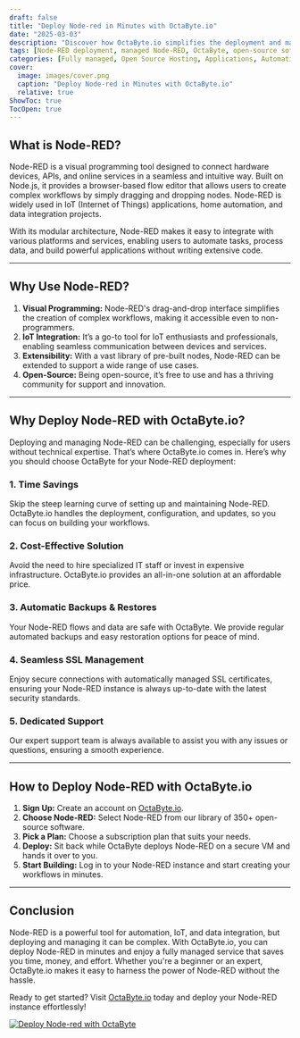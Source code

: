 ```yaml
---
draft: false
title: "Deploy Node-red in Minutes with OctaByte.io"
date: "2025-03-03"
description: "Discover how OctaByte.io simplifies the deployment and management of Node-RED, a powerful open-source tool for visual programming and IoT workflows. Save time, reduce costs, and enjoy hassle-free automation with OctaByte's fully managed services."
tags: [Node-RED deployment, managed Node-RED, OctaByte, open-source software, IoT automation, visual programming, managed open-source services, Node-RED hosting, cost-effective Node-RED, secure Node-RED deployment]
categories: [Fully managed, Open Source Hosting, Applications, Automation]
cover:
  image: images/cover.png
  caption: "Deploy Node-red in Minutes with OctaByte.io"
  relative: true
ShowToc: true
TocOpen: true
---
```



## What is Node-RED?

Node-RED is a visual programming tool designed to connect hardware devices, APIs, and online services in a seamless and intuitive way. Built on Node.js, it provides a browser-based flow editor that allows users to create complex workflows by simply dragging and dropping nodes. Node-RED is widely used in IoT (Internet of Things) applications, home automation, and data integration projects.

With its modular architecture, Node-RED makes it easy to integrate with various platforms and services, enabling users to automate tasks, process data, and build powerful applications without writing extensive code.

---

## Why Use Node-RED?

1. **Visual Programming:** Node-RED's drag-and-drop interface simplifies the creation of complex workflows, making it accessible even to non-programmers.  
2. **IoT Integration:** It’s a go-to tool for IoT enthusiasts and professionals, enabling seamless communication between devices and services.  
3. **Extensibility:** With a vast library of pre-built nodes, Node-RED can be extended to support a wide range of use cases.  
4. **Open-Source:** Being open-source, it’s free to use and has a thriving community for support and innovation.  

---

## Why Deploy Node-RED with OctaByte.io?

Deploying and managing Node-RED can be challenging, especially for users without technical expertise. That’s where OctaByte.io comes in. Here’s why you should choose OctaByte for your Node-RED deployment:

### 1. **Time Savings**  
Skip the steep learning curve of setting up and maintaining Node-RED. OctaByte.io handles the deployment, configuration, and updates, so you can focus on building your workflows.

### 2. **Cost-Effective Solution**  
Avoid the need to hire specialized IT staff or invest in expensive infrastructure. OctaByte.io provides an all-in-one solution at an affordable price.

### 3. **Automatic Backups & Restores**  
Your Node-RED flows and data are safe with OctaByte. We provide regular automated backups and easy restoration options for peace of mind.

### 4. **Seamless SSL Management**  
Enjoy secure connections with automatically managed SSL certificates, ensuring your Node-RED instance is always up-to-date with the latest security standards.

### 5. **Dedicated Support**  
Our expert support team is always available to assist you with any issues or questions, ensuring a smooth experience.

---

## How to Deploy Node-RED with OctaByte.io

1. **Sign Up:** Create an account on [OctaByte.io](https://octabyte.io).  
2. **Choose Node-RED:** Select Node-RED from our library of 350+ open-source software.  
3. **Pick a Plan:** Choose a subscription plan that suits your needs.  
4. **Deploy:** Sit back while OctaByte deploys Node-RED on a secure VM and hands it over to you.  
5. **Start Building:** Log in to your Node-RED instance and start creating your workflows in minutes.  

---

## Conclusion

Node-RED is a powerful tool for automation, IoT, and data integration, but deploying and managing it can be complex. With OctaByte.io, you can deploy Node-RED in minutes and enjoy a fully managed service that saves you time, money, and effort. Whether you're a beginner or an expert, OctaByte.io makes it easy to harness the power of Node-RED without the hassle.

Ready to get started? Visit [OctaByte.io](https://octabyte.io) today and deploy your Node-RED instance effortlessly!

[![Deploy Node-red with OctaByte](/images/deploy-on-octabyte.png)](https://octabyte.io/fully-managed-open-source-services/applications/automation/node-red)
